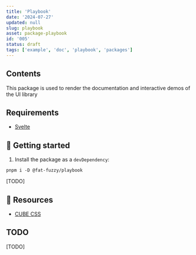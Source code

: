 ```yaml
---
title: 'Playbook'
date: '2024-07-27'
updated: null
slug: playbook
asset: package-playbook
id: '005'
status: draft
tags: ['example', 'doc', 'playbook', 'packages']
---
```


## Contents

This package is used to render the documentation and interactive demos of the UI library

## Requirements

- [Svelte](https://svelte.dev/)

## 🚧 Getting started

1. Install the package as a `devDependency`:

 ```shell
 pnpm i -D @fat-fuzzy/playbook
 ```

[TODO]

## 🚧 Resources

- [CUBE CSS](https://cube.fyi/)

## TODO

[TODO]
